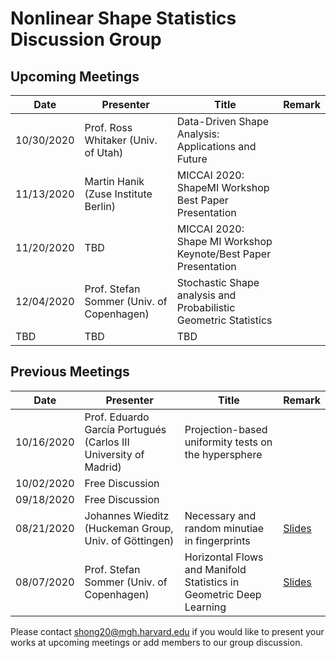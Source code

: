 # Nonlinear Shape Statistics Discussion Group

Upcoming Meetings
-----------------

| Date                   | Presenter                                   | Title                                                               | Remark |
|------------------------|---------------------------------------------|---------------------------------------------------------------------|--------|
| 10/30/2020             | Prof. Ross Whitaker (Univ. of Utah)  | Data-Driven Shape Analysis: Applications and Future |       |
| 11/13/2020             | Martin Hanik (Zuse Institute Berlin)  | MICCAI 2020: ShapeMI Workshop Best Paper Presentation  |       |
| 11/20/2020             | TBD  | MICCAI 2020: Shape MI Workshop Keynote/Best Paper Presentation  |       |
| 12/04/2020             | Prof. Stefan Sommer (Univ. of Copenhagen) | Stochastic Shape analysis and Probabilistic Geometric Statistics  |       |
| TBD             | TBD  | TBD  |       |


Previous Meetings
-----------------
| Date                   | Presenter                                   | Title                                                               | Remark |
|------------------------|---------------------------------------------|---------------------------------------------------------------------|--------|
| 10/16/2020             | Prof. Eduardo García Portugués (Carlos III University of Madrid) | Projection-based uniformity tests on the hypersphere  |       |
| 10/02/2020             | Free Discussion |                        |         |
| 09/18/2020             | Free Discussion |                        |         |
| 08/21/2020             | Johannes Wieditz (Huckeman Group, Univ. of Göttingen) | Necessary and random minutiae in fingerprints                       | [Slides](Talk_21_08_2020_Wieditz.pdf)        |
| 08/07/2020             | Prof. Stefan Sommer (Univ. of Copenhagen)   | Horizontal Flows and Manifold Statistics in Geometric Deep Learning |[Slides](https://slides.com/stefansommer/horizontal-flows-manifold-stochastics-geometric-deep-learning)|




Please contact shong20@mgh.harvard.edu if you would like to present your works at upcoming meetings or add members to our group discussion. 

